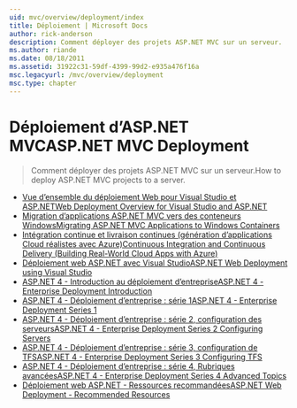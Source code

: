 ```yaml
---
uid: mvc/overview/deployment/index
title: Déploiement | Microsoft Docs
author: rick-anderson
description: Comment déployer des projets ASP.NET MVC sur un serveur.
ms.author: riande
ms.date: 08/18/2011
ms.assetid: 31922c31-59df-4399-99d2-e935a476f16a
msc.legacyurl: /mvc/overview/deployment
msc.type: chapter
---
```

# <a name="aspnet-mvc-deployment"></a><span data-ttu-id="6bee8-103">Déploiement d’ASP.NET MVC</span><span class="sxs-lookup"><span data-stu-id="6bee8-103">ASP.NET MVC Deployment</span></span>

> <span data-ttu-id="6bee8-104">Comment déployer des projets ASP.NET MVC sur un serveur.</span><span class="sxs-lookup"><span data-stu-id="6bee8-104">How to deploy ASP.NET MVC projects to a server.</span></span>

- [<span data-ttu-id="6bee8-105">Vue d’ensemble du déploiement Web pour Visual Studio et ASP.NET</span><span class="sxs-lookup"><span data-stu-id="6bee8-105">Web Deployment Overview for Visual Studio and ASP.NET</span></span>](https://msdn.microsoft.com/library/dd394698)
- [<span data-ttu-id="6bee8-106">Migration d’applications ASP.NET MVC vers des conteneurs Windows</span><span class="sxs-lookup"><span data-stu-id="6bee8-106">Migrating ASP.NET MVC Applications to Windows Containers</span></span>](docker-aspnetmvc.md)
- [<span data-ttu-id="6bee8-107">Intégration continue et livraison continues (génération d’applications Cloud réalistes avec Azure)</span><span class="sxs-lookup"><span data-stu-id="6bee8-107">Continuous Integration and Continuous Delivery (Building Real-World Cloud Apps with Azure)</span></span>](../../../aspnet/overview/developing-apps-with-windows-azure/building-real-world-cloud-apps-with-windows-azure/continuous-integration-and-continuous-delivery.md)
- [<span data-ttu-id="6bee8-108">Déploiement web ASP.NET avec Visual Studio</span><span class="sxs-lookup"><span data-stu-id="6bee8-108">ASP.NET Web Deployment using Visual Studio</span></span>](../../../web-forms/overview/deployment/visual-studio-web-deployment/index.md)
- [<span data-ttu-id="6bee8-109">ASP.NET 4 - Introduction au déploiement d’entreprise</span><span class="sxs-lookup"><span data-stu-id="6bee8-109">ASP.NET 4 - Enterprise Deployment Introduction</span></span>](../../../web-forms/overview/deployment/deploying-web-applications-in-enterprise-scenarios/index.md)
- [<span data-ttu-id="6bee8-110">ASP.NET 4 - Déploiement d’entreprise : série 1</span><span class="sxs-lookup"><span data-stu-id="6bee8-110">ASP.NET 4 - Enterprise Deployment Series 1</span></span>](../../../web-forms/overview/deployment/web-deployment-in-the-enterprise/index.md)
- [<span data-ttu-id="6bee8-111">ASP.NET 4 - Déploiement d’entreprise : série 2, configuration des serveurs</span><span class="sxs-lookup"><span data-stu-id="6bee8-111">ASP.NET 4 - Enterprise Deployment Series 2 Configuring Servers</span></span>](../../../web-forms/overview/deployment/configuring-server-environments-for-web-deployment/index.md)
- [<span data-ttu-id="6bee8-112">ASP.NET 4 - Déploiement d’entreprise : série 3, configuration de TFS</span><span class="sxs-lookup"><span data-stu-id="6bee8-112">ASP.NET 4 - Enterprise Deployment Series 3 Configuring TFS</span></span>](../../../web-forms/overview/deployment/configuring-team-foundation-server-for-web-deployment/index.md)
- [<span data-ttu-id="6bee8-113">ASP.NET 4 - Déploiement d’entreprise : série 4, Rubriques avancées</span><span class="sxs-lookup"><span data-stu-id="6bee8-113">ASP.NET 4 - Enterprise Deployment Series 4 Advanced Topics</span></span>](../../../web-forms/overview/deployment/advanced-enterprise-web-deployment/index.md)
- [<span data-ttu-id="6bee8-114">Déploiement web ASP.NET - Ressources recommandées</span><span class="sxs-lookup"><span data-stu-id="6bee8-114">ASP.NET Web Deployment - Recommended Resources</span></span>](../../../whitepapers/aspnet-web-deployment-content-map.md)
